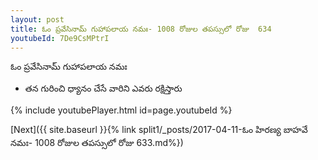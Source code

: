 ```yaml
---
layout: post
title: ఓం ప్రవేసినామ్ గుహాపలాయ నమః- 1008 రోజుల తపస్సులో రోజు  634
youtubeId: 7De9CsMPtrI
---
```

 
 
 ఓం ప్రవేసినామ్ గుహాపలాయ నమః  
 
 -  తన గురించి ధ్యానం చేసే వారిని ఎవరు రక్షిస్తారు 
 
  
 
  
 
 
 
 
 
 


{% include youtubePlayer.html id=page.youtubeId %}
 
[Next]({{ site.baseurl }}{% link  split1/_posts/2017-04-11-ఓం హిరణ్య బాహవే నమః- 1008 రోజుల తపస్సులో రోజు  633.md%})
 
